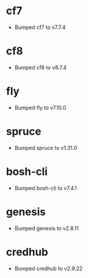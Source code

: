 
# cf7

- Bumped cf7 to v7.7.4

# cf8

- Bumped cf8 to v8.7.4

# fly

- Bumped fly to v7.10.0

# spruce

- Bumped spruce to v1.31.0

# bosh-cli

- Bumped bosh-cli to v7.4.1

# genesis

- Bumped genesis to v2.8.11

# credhub

- Bumped credhub to v2.9.22
